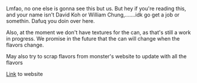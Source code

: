 Lmfao, no one else is gonna see this but us. But hey if you're reading this, and your name isn't David Koh or William Chung,.......idk go get a job or somethin. Dafuq you doin over here. 

Also, at the moment we don't have textures for the can, as that's still a work in progress. We promise in the future that the can will change when the flavors change.

May also try to scrap flavors from monster's website to update with all the flavors 


[Link](monster-rating.vercel.app) to website
